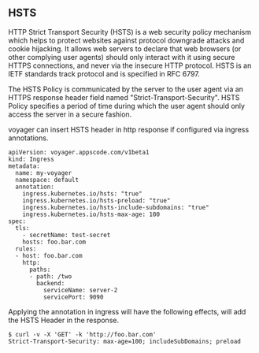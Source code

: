 ## HSTS
HTTP Strict Transport Security (HSTS) is a web security policy mechanism which helps to protect
websites against protocol downgrade attacks and cookie hijacking. It allows web servers to
declare that web browsers (or other complying user agents) should only interact with it using secure
HTTPS connections, and never via the insecure HTTP protocol. HSTS is an IETF standards track protocol and is specified in RFC 6797.

The HSTS Policy is communicated by the server to the user agent via an HTTPS response header field named "Strict-Transport-Security".
HSTS Policy specifies a period of time during which the user agent should only access the server in a secure fashion.

voyager can insert HSTS header in http response if configured via ingress annotations.

```
apiVersion: voyager.appscode.com/v1beta1
kind: Ingress
metadata:
  name: my-voyager
  namespace: default
  annotation:
    ingress.kubernetes.io/hsts: "true"
    ingress.kubernetes.io/hsts-preload: "true"
    ingress.kubernetes.io/hsts-include-subdomains: "true"
    ingress.kubernetes.io/hsts-max-age: 100
spec:
  tls:
    - secretName: test-secret
    hosts: foo.bar.com
  rules:
  - host: foo.bar.com
    http:
      paths:
      - path: /two
        backend:
          serviceName: server-2
          servicePort: 9090
```

Applying the annotation in ingress will have the following effects, will add the HSTS Header in the response.
```
$ curl -v -X 'GET' -k 'http://foo.bar.com'
Strict-Transport-Security: max-age=100; includeSubDomains; preload
```